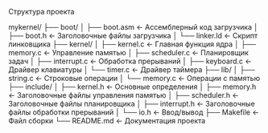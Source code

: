 Структура проекта

mykernel/
├── boot/
│   ├── boot.asm            ← Ассемблерный код загрузчика
│   ├── boot.h              ← Заголовочные файлы загрузчика
│   └── linker.ld           ← Скрипт линковщика
├── kernel/
│   ├── kernel.c            ← Главная функция ядра
│   ├── memory.c            ← Управление памятью
│   ├── scheduler.c         ← Планировщик задач
│   ├── interrupt.c         ← Обработка прерываний
│   ├── keyboard.c          ← Драйвер клавиатуры
│   └── timer.c             ← Драйвер таймера
├── lib/
│   ├── string.c            ← Строковые операции
│   └── memory.c            ← Операции с памятью
├── include/
│   ├── kernel.h            ← Основные определения
│   ├── memory.h            ← Заголовочные файлы управления памятью
│   ├── scheduler.h         ← Заголовочные файлы планировщика
│   ├── interrupt.h         ← Заголовочные файлы обработки прерываний
│   └── io.h                ← Ввод/вывод
├── Makefile                ← Файл сборки
└── README.md               ← Документация проекта
